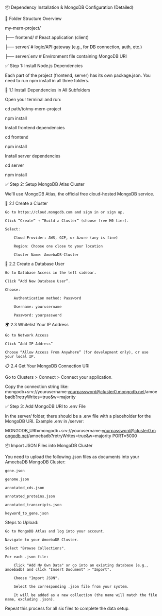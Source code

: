 📦 Dependency Installation & MongoDB Configuration (Detailed)

📁 Folder Structure Overview


my-mern-project/

├── frontend/         # React application (client)

├── server/           # logic/API gateway (e.g., for DB connection, auth, etc.)

├── server/.env              # Environment file containing MongoDB URI



✅ Step 1: Install Node.js Dependencies

Each part of the project (frontend, server) has its own package.json. You need to run npm install in all three folders.


🔧 1.1 Install Dependencies in All Subfolders


Open your terminal and run:

cd path/to/my-mern-project

npm install


 Install frontend dependencies
 
cd frontend

npm install


 Install server dependencies
 
cd server

npm install

✅ Step 2: Setup MongoDB Atlas Cluster

We'll use MongoDB Atlas, the official free cloud-hosted MongoDB service.

📝 2.1 Create a Cluster

    Go to https://cloud.mongodb.com and sign in or sign up.

    Click “Create” → “Build a Cluster” (choose free M0 tier).

    Select:

        Cloud Provider: AWS, GCP, or Azure (any is fine)

        Region: Choose one close to your location

        Cluster Name: AmoebaDB-Cluster

👤 2.2 Create a Database User

    Go to Database Access in the left sidebar.

    Click “Add New Database User”.

    Choose:

        Authentication method: Password

        Username: yourusername

        Password: yourpassword

🌍 2.3 Whitelist Your IP Address

    Go to Network Access

    Click “Add IP Address”

    Choose “Allow Access From Anywhere” (for development only), or use your local IP.


📋 2.4 Get Your MongoDB Connection URI

Go to Clusters > Connect > Connect your application.

Copy the connection string like:
mongodb+srv://yourusername:yourpassword@cluster0.mongodb.net/amoebadb?retryWrites=true&w=majority


✅ Step 3: Add MongoDB URI to .env File

In the server/ folder, there should be a .env file with a placeholder for the MongoDB URI.
Example .env in /server:

MONGODB_URI=mongodb+srv://yourusername:yourpassword@cluster0.mongodb.net/amoebadb?retryWrites=true&w=majority
PORT=5000


📦 Import JSON Files into MongoDB Cluster

You need to upload the following .json files as documents into your AmoebaDB MongoDB Cluster:

    gene.json

    genome.json

    annotated_cds.json

    annotated_proteins.json

    annotated_transcripts.json

    keyword_to_gene.json

Steps to Upload:

    Go to MongoDB Atlas and log into your account.

    Navigate to your AmoebaDB Cluster.

    Select "Browse Collections".

    For each .json file:

        Click "Add My Own Data" or go into an existing database (e.g., amoebadb) and click "Insert Document" > "Import".

        Choose "Import JSON".

        Select the corresponding .json file from your system.

        It will be added as a new collection (the name will match the file name, excluding .json).

Repeat this process for all six files to complete the data setup.
